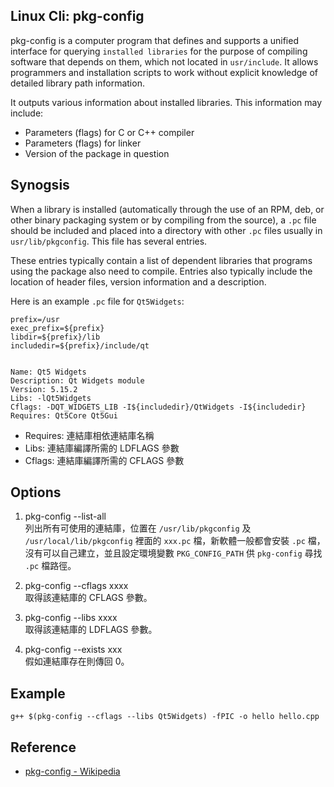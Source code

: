 ## Linux Cli: pkg-config

pkg-config is a computer program that defines and supports a unified interface for querying `installed libraries` for the purpose of compiling software that depends on them, which not located in `usr/include`. It allows programmers and installation scripts to work without explicit knowledge of detailed library path information. 

It outputs various information about installed libraries. This information may include: 
* Parameters (flags) for C or C++ compiler
* Parameters (flags) for linker
* Version of the package in question

## Synogsis
When a library is installed (automatically through the use of an RPM, deb, or other binary packaging system or by compiling from the source), a `.pc` file should be included and placed into a directory with other `.pc` files usually in `usr/lib/pkgconfig`. This file has several entries.

These entries typically contain a list of dependent libraries that programs using the package also need to compile. Entries also typically include the location of header files, version information and a description. 

Here is an example `.pc` file for `Qt5Widgets`: 
```
prefix=/usr
exec_prefix=${prefix}
libdir=${prefix}/lib
includedir=${prefix}/include/qt


Name: Qt5 Widgets
Description: Qt Widgets module
Version: 5.15.2
Libs: -lQt5Widgets 
Cflags: -DQT_WIDGETS_LIB -I${includedir}/QtWidgets -I${includedir}
Requires: Qt5Core Qt5Gui
```
* Requires: 連結庫相依連結庫名稱
* Libs: 連結庫編譯所需的 LDFLAGS 參數
* Cflags: 連結庫編譯所需的 CFLAGS 參數

## Options
1. pkg-config --list-all <br>
列出所有可使用的連結庫，位置在 `/usr/lib/pkgconfig` 及 `/usr/local/lib/pkgconfig` 裡面的 `xxx.pc` 檔，新軟體一般都會安裝 `.pc` 檔，沒有可以自己建立，並且設定環境變數 `PKG_CONFIG_PATH` 供 `pkg-config` 尋找 `.pc` 檔路徑。

2. pkg-config --cflags xxxx <br>
取得該連結庫的 CFLAGS 參數。

3. pkg-config --libs xxxx <br>
取得該連結庫的 LDFLAGS 參數。

4. pkg-config --exists xxx <br>
假如連結庫存在則傳回 0。

## Example
```
g++ $(pkg-config --cflags --libs Qt5Widgets) -fPIC -o hello hello.cpp
```
## Reference
* [pkg-config - Wikipedia](https://en.wikipedia.org/wiki/Pkg-config)
